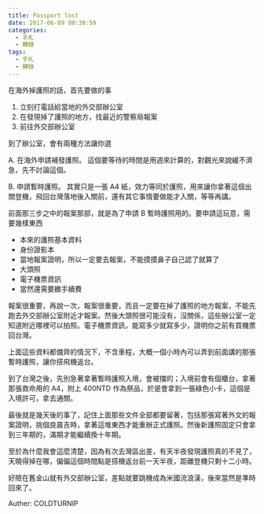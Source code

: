 ```yaml
---
title: Passport lost
date: 2017-06-09 00:38:59
categories:
  - 手札
  - 轉錄
tags:
  - 手札
  - 轉錄
---
```

在海外掉護照的話，首先要做的事

1. 立刻打電話給當地的外交部辦公室
2. 在發現掉了護照的地方，找最近的警察局報案
3. 前往外交部辦公室

到了辦公室，會有兩種方法讓你選

A. 在海外申請補發護照。
   這個要等待的時間是用週來計算的，對觀光來說緩不濟急，先不討論這個。

B. 申請暫時護照。
   其實只是一張 A4 紙，效力等同於護照，用來讓你拿著這個出關登機，飛回台灣落地後入關前，還有其它事情要做能才入關，等等再講。

前面那三步之中的報案那部，就是為了申請 B 暫時護照用的。要申請這玩意，需要幾樣東西

  - 本來的護照基本資料
  - 身份證影本
  - 當地報案證明，所以一定要去報案，不能摸摸鼻子自己認了就算了
  - 大頭照
  - 電子機票資訊
  - 當然還需要繳手續費

報案很重要，再說一次，報案很重要，而且一定要在掉了護照的地方報案，不能先跑去外交部辦公室附近才報案。然後大頭照很可能沒有，沒關係，這些辦公室一定知道附近哪裡可以拍照。電子機票資訊，能寫多少就寫多少，證明你之前有買機票回台灣。

上面這些資料都備齊的情況下，不含車程，大概一個小時內可以弄到前面講的那張暫時護照，讓你搭飛機返台。

到了台灣之後，先別急著拿著暫時護照入境，會被擋的；入境前會有個櫃台，拿著那張救命用的 A4，附上 400NTD 作為祭品，於是會拿到一張綠色小卡，這個是入境許可，拿去通關。

最後就是幾天後的事了，記住上面那些文件全部都要留著，包括那張寫著外文的報案證明，挑個良晨吉時，拿著這堆東西才能重辦正式護照。然後新護照固定只會拿到三年期的，滿期才能繼續換十年期。

至於為什麼我會這麼清楚，因為有次去灣區出差，有天半夜發現護照真的不見了，天曉得掉在哪，偏偏這個時間點是搭機返台前一天半夜，距離登機只剩十二小時。

好險在舊金山就有外交部辦公室，差點就要跳機成為米國流浪漢，後來當然是準時回來了。
    
Auther: COLDTURNIP